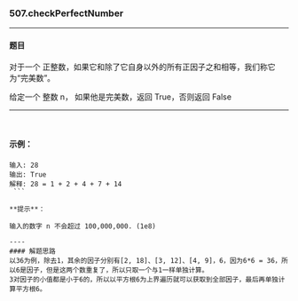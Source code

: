 ### 507.checkPerfectNumber
----
#### 题目
对于一个 正整数，如果它和除了它自身以外的所有正因子之和相等，我们称它为“完美数”。

给定一个 整数 n， 如果他是完美数，返回 True，否则返回 False

----
 
#### 示例：
```
输入: 28
输出: True
解释: 28 = 1 + 2 + 4 + 7 + 14
 ```

**提示**：

输入的数字 n 不会超过 100,000,000. (1e8)

----
#### 解题思路
以36为例，除去1，其余的因子分别有[2, 18]、[3, 12]、[4, 9]，6，因为6*6 = 36，所以6是因子，但是这两个数重复了，所以只取一个与1一样单独计算。
3对因子的小值都是小于6的，所以以平方根6为上界遍历就可以获取到全部因子，最后再单独计算平方根6。